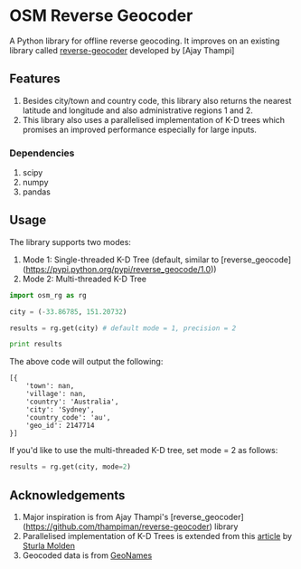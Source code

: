 OSM Reverse Geocoder
=================
A Python library for offline reverse geocoding. It improves on an existing library called [reverse-geocoder](https://github.com/thampiman/reverse-geocoder) developed by [Ajay Thampi]

## Features
1. Besides city/town and country code, this library also returns the nearest latitude and longitude and also administrative regions 1 and 2.
2. This library also uses a parallelised implementation of K-D trees which promises an improved performance especially for large inputs.

### Dependencies
1. scipy
2. numpy
3. pandas

## Usage
The library supports two modes:

1. Mode 1: Single-threaded K-D Tree (default, similar to [reverse_geocode] (https://pypi.python.org/pypi/reverse_geocode/1.0))
2. Mode 2: Multi-threaded K-D Tree

```python
import osm_rg as rg

city = (-33.86785, 151.20732)

results = rg.get(city) # default mode = 1, precision = 2

print results
```

The above code will output the following:
```
[{
    'town': nan,
    'village': nan,
    'country': 'Australia', 
    'city': 'Sydney', 
    'country_code': 'au', 
    'geo_id': 2147714
}]
```

If you'd like to use the multi-threaded K-D tree, set mode = 2 as follows:
```python
results = rg.get(city, mode=2)
```

## Acknowledgements
1. Major inspiration is from Ajay Thampi's [reverse_geocoder] (https://github.com/thampiman/reverse-geocoder) library
2. Parallelised implementation of K-D Trees is extended from this [article](http://folk.uio.no/sturlamo/python/multiprocessing-tutorial.pdf) by [Sturla Molden](https://github.com/sturlamolden)
3. Geocoded data is from [GeoNames](http://download.geonames.org/export/dump/)
